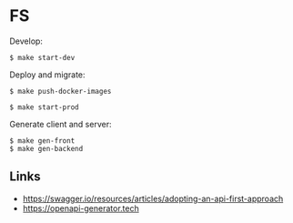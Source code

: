 FS
==

Develop:
```
$ make start-dev
```

Deploy and migrate:
```
$ make push-docker-images
```
```
$ make start-prod
```

Generate client and server:
```
$ make gen-front
$ make gen-backend
```

Links
-----
- https://swagger.io/resources/articles/adopting-an-api-first-approach
- https://openapi-generator.tech
